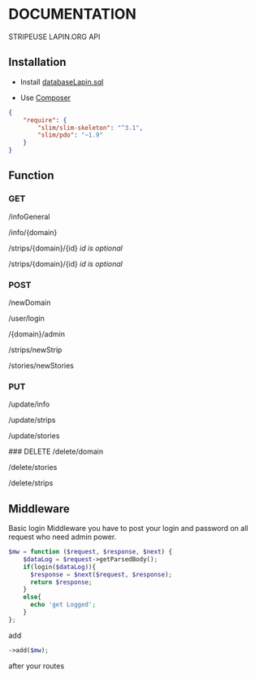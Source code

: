 # DOCUMENTATION

STRIPEUSE LAPIN.ORG API

## Installation

- Install [databaseLapin.sql](https://github.com/noworldausaure/API_Lapin/blob/master/api/dump/databaseLapin.sql)

- Use [Composer](https://getcomposer.org/)
```json
{
    "require": {
        "slim/slim-skeleton": "^3.1",
        "slim/pdo": "~1.9"
    }
}
```

## Function

### GET
/infoGeneral

/info/{domain}

/strips/{domain}/{id}
*id is optional*

/strips/{domain}/{id}
*id is optional*


### POST

/newDomain

/user/login

/{domain}/admin

/strips/newStrip

/stories/newStories


### PUT
/update/info

/update/strips

/update/stories

### DELETE
/delete/domain

/delete/stories

/delete/strips


## Middleware
Basic login Middleware you have to post your login and password on all request who need admin power.
```php
$mw = function ($request, $response, $next) {
    $dataLog = $request->getParsedBody();
    if(login($dataLog)){
      $response = $next($request, $response);
      return $response;
    }
    else{
      echo 'get Logged';
    }
};
```
add
```php
->add($mw);
```
after your routes
